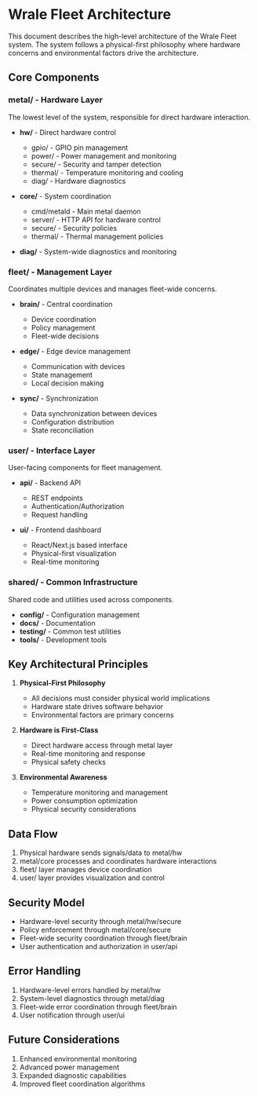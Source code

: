 # Wrale Fleet Architecture

This document describes the high-level architecture of the Wrale Fleet system. The system follows a physical-first philosophy where hardware concerns and environmental factors drive the architecture.

## Core Components

### metal/ - Hardware Layer
The lowest level of the system, responsible for direct hardware interaction.

- **hw/** - Direct hardware control
  - gpio/ - GPIO pin management
  - power/ - Power management and monitoring
  - secure/ - Security and tamper detection
  - thermal/ - Temperature monitoring and cooling
  - diag/ - Hardware diagnostics

- **core/** - System coordination
  - cmd/metald - Main metal daemon
  - server/ - HTTP API for hardware control
  - secure/ - Security policies
  - thermal/ - Thermal management policies

- **diag/** - System-wide diagnostics and monitoring

### fleet/ - Management Layer
Coordinates multiple devices and manages fleet-wide concerns.

- **brain/** - Central coordination
  - Device coordination
  - Policy management
  - Fleet-wide decisions

- **edge/** - Edge device management
  - Communication with devices
  - State management
  - Local decision making

- **sync/** - Synchronization
  - Data synchronization between devices
  - Configuration distribution
  - State reconciliation

### user/ - Interface Layer
User-facing components for fleet management.

- **api/** - Backend API
  - REST endpoints
  - Authentication/Authorization
  - Request handling

- **ui/** - Frontend dashboard
  - React/Next.js based interface
  - Physical-first visualization
  - Real-time monitoring

### shared/ - Common Infrastructure
Shared code and utilities used across components.

- **config/** - Configuration management
- **docs/** - Documentation
- **testing/** - Common test utilities
- **tools/** - Development tools

## Key Architectural Principles

1. **Physical-First Philosophy**
   - All decisions must consider physical world implications
   - Hardware state drives software behavior
   - Environmental factors are primary concerns

2. **Hardware is First-Class**
   - Direct hardware access through metal layer
   - Real-time monitoring and response
   - Physical safety checks

3. **Environmental Awareness**
   - Temperature monitoring and management
   - Power consumption optimization
   - Physical security considerations

## Data Flow

1. Physical hardware sends signals/data to metal/hw
2. metal/core processes and coordinates hardware interactions
3. fleet/ layer manages device coordination
4. user/ layer provides visualization and control

## Security Model

- Hardware-level security through metal/hw/secure
- Policy enforcement through metal/core/secure
- Fleet-wide security coordination through fleet/brain
- User authentication and authorization in user/api

## Error Handling

1. Hardware-level errors handled by metal/hw
2. System-level diagnostics through metal/diag
3. Fleet-wide error coordination through fleet/brain
4. User notification through user/ui

## Future Considerations

1. Enhanced environmental monitoring
2. Advanced power management
3. Expanded diagnostic capabilities
4. Improved fleet coordination algorithms